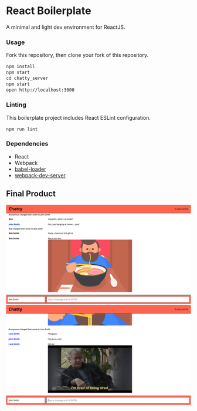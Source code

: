 React Boilerplate
=====================

A minimal and light dev environment for ReactJS.

### Usage
Fork this repository, then clone your fork of this repository.

```
npm install
npm start
cd chatty_server
npm start
open http://localhost:3000
```

### Linting

This boilerplate project includes React ESLint configuration.

```
npm run lint
```

### Dependencies

* React
* Webpack
* [babel-loader](https://github.com/babel/babel-loader)
* [webpack-dev-server](https://github.com/webpack/webpack-dev-server)

## Final Product
!["The main user interface #1"](docs/Chatty-1.png)
!["The main user interface #2"](docs/Chatty-2.png)
